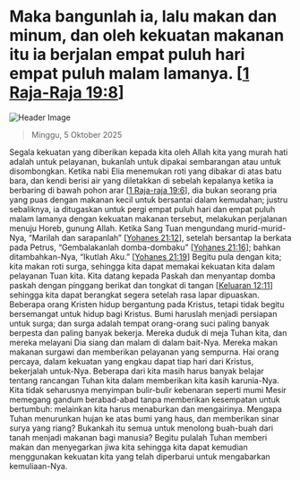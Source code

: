
# Maka bangunlah ia, lalu makan dan minum, dan oleh kekuatan makanan itu ia berjalan empat puluh hari empat puluh malam lamanya. [[1 Raja-Raja 19:8](http://alkitab.sabda.org/?1%20Raja-Raja%2019:8)]

![Header Image](https://alkitab.app/slice/sunrise.jpg)

> Minggu, 5 Oktober 2025

Segala kekuatan yang diberikan kepada kita oleh Allah kita yang murah hati adalah untuk pelayanan, bukanlah untuk dipakai sembarangan atau untuk disombongkan. Ketika nabi Elia menemukan roti yang dibakar di atas batu bara, dan kendi berisi air yang diletakkan di sebelah kepalanya ketika ia berbaring di bawah pohon arar [[1 Raja-raja 19:6](http://alkitab.sabda.org/?1%20Raja-raja%2019:6)], dia bukan seorang pria yang puas dengan makanan kecil untuk bersantai dalam kemudahan; justru sebaliknya, ia ditugaskan untuk pergi empat puluh hari dan empat puluh malam lamanya dengan kekuatan makanan tersebut, melakukan perjalanan menuju Horeb, gunung Allah. Ketika Sang Tuan mengundang murid-murid-Nya, “Marilah dan sarapanlah” [[Yohanes 21:12](http://alkitab.sabda.org/?Yohanes%2021:12)], setelah bersantap Ia berkata pada Petrus, “Gembalakanlah domba-dombaku” [[Yohanes 21:16](http://alkitab.sabda.org/?Yohanes%2021:16)]; bahkan ditambahkan-Nya, “Ikutlah Aku.” [[Yohanes 21:19](http://alkitab.sabda.org/?Yohanes%2021:19)] Begitu pula dengan kita; kita makan roti surga, sehingga kita dapat memakai kekuatan kita dalam pelayanan Tuan kita. Kita datang kepada Paskah dan menyantap domba paskah dengan pinggang berikat dan tongkat di tangan [[Keluaran 12:11](http://alkitab.sabda.org/?Keluaran%2012:11)] sehingga kita dapat berangkat segera setelah rasa lapar dipuaskan. Beberapa orang Kristen hidup bergantung pada Kristus, tetapi tidak begitu bersemangat untuk hidup bagi Kristus. Bumi haruslah menjadi persiapan untuk surga; dan surga adalah tempat orang-orang suci paling banyak berpesta dan paling banyak bekerja. Mereka duduk di meja Tuhan kita, dan mereka melayani Dia siang dan malam di dalam bait-Nya. Mereka makan makanan surgawi dan memberikan pelayanan yang sempurna. Hai orang percaya, dalam kekuatan yang engkau dapat tiap hari dari Kristus, bekerjalah untuk-Nya. Beberapa dari kita masih harus banyak belajar tentang rancangan Tuhan kita dalam memberikan kita kasih karunia-Nya. Kita tidak seharusnya menyimpan bulir-bulir kebenaran seperti mumi Mesir memegang gandum berabad-abad tanpa memberikan kesempatan untuk bertumbuh: melainkan kita harus menaburkan dan mengairinya. Mengapa Tuhan menurunkan hujan ke atas bumi yang haus, dan memberikan sinar surya yang riang? Bukankah itu semua untuk menolong buah-buah dari tanah menjadi makanan bagi manusia? Begitu pulalah Tuhan memberi makan dan menyegarkan jiwa kita sehingga kita dapat kemudian menggunakan kekuatan kita yang telah diperbarui untuk mengabarkan kemuliaan-Nya.
    